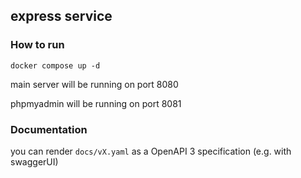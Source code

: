 ## express service

### How to run

```
docker compose up -d
```

main server will be running on port 8080

phpmyadmin will be running on port 8081

### Documentation

you can render ```docs/vX.yaml``` as a OpenAPI 3 specification (e.g. with swaggerUI) 
